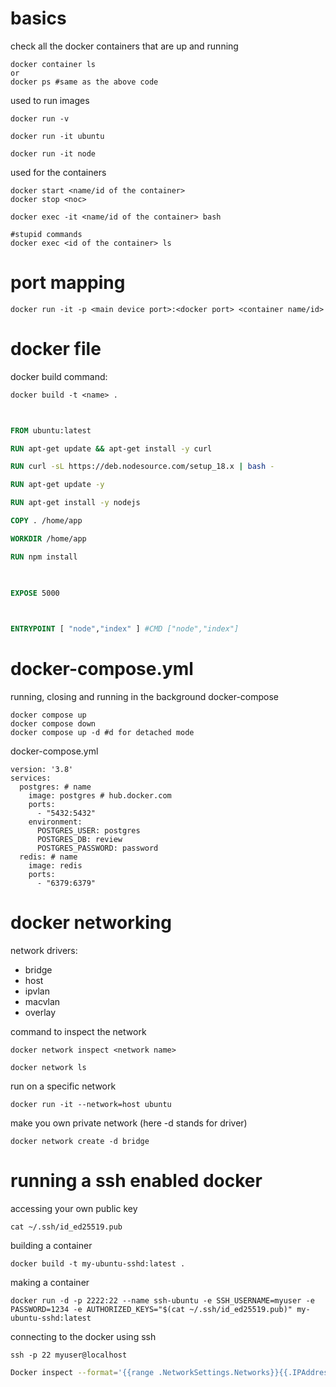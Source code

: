 # basics

check all the docker containers that are up and running
```
docker container ls 
or
docker ps #same as the above code
```
used to run images
```cli
docker run -v

docker run -it ubuntu

docker run -it node
```

used for the containers
```
docker start <name/id of the container>
docker stop <noc>

docker exec -it <name/id of the container> bash

#stupid commands
docker exec <id of the container> ls
```
# port mapping
```
docker run -it -p <main device port>:<docker port> <container name/id>
```

# docker file

docker build command:
```
docker build -t <name> .
```

```Dockerfile
  

FROM ubuntu:latest

RUN apt-get update && apt-get install -y curl

RUN curl -sL https://deb.nodesource.com/setup_18.x | bash -

RUN apt-get update -y

RUN apt-get install -y nodejs

COPY . /home/app

WORKDIR /home/app

RUN npm install

  

EXPOSE 5000

  

ENTRYPOINT [ "node","index" ] #CMD ["node","index"]
```
# docker-compose.yml

running, closing and running in the background docker-compose
```
docker compose up
docker compose down 
docker compose up -d #d for detached mode
```

docker-compose.yml
```
version: '3.8'
services:
  postgres: # name
    image: postgres # hub.docker.com
    ports:
      - "5432:5432"
    environment:
      POSTGRES_USER: postgres
      POSTGRES_DB: review
      POSTGRES_PASSWORD: password
  redis: # name
    image: redis
    ports:
      - "6379:6379"

```
# docker networking
network drivers:
- bridge
- host
- ipvlan
- macvlan
- overlay

command to inspect the network
```
docker network inspect <network name>

docker network ls
```

run on a specific network
```
docker run -it --network=host ubuntu
```
make you own private network (here -d stands for driver)
```
docker network create -d bridge 
```

# running a ssh enabled docker
accessing your own public key

```
cat ~/.ssh/id_ed25519.pub
```
building a container
```
docker build -t my-ubuntu-sshd:latest .
```
making a container
```
docker run -d -p 2222:22 --name ssh-ubuntu -e SSH_USERNAME=myuser -e PASSWORD=1234 -e AUTHORIZED_KEYS="$(cat ~/.ssh/id_ed25519.pub)" my-ubuntu-sshd:latest
```
connecting to the docker using ssh
```
ssh -p 22 myuser@localhost
```

```bash
Docker inspect --format='{{range .NetworkSettings.Networks}}{{.IPAddress}}{{end}}' sad_villani
```


